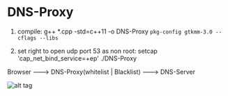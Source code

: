 # DNS-Proxy

1. compile:
g++ *.cpp -std=c++11 -o DNS-Proxy `pkg-config gtkmm-3.0 --cflags --libs`

2. set right to open udp port 53 as non root:
setcap 'cap_net_bind_service=+ep' ./DNS-Proxy

Browser ---> DNS-Proxy(whitelist | Blacklist) ---> DNS-Server

![alt tag](https://github.com/bitspalter/DNS-Proxy/blob/master/DNS-Proxy.png "Description goes here")
